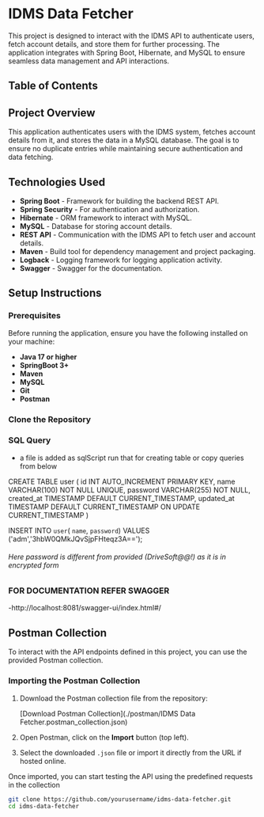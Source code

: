 # IDMS Data Fetcher

This project is designed to interact with the IDMS  API to authenticate users, fetch account details, and store them for further processing. The application integrates with Spring Boot, Hibernate, and MySQL to ensure seamless data management and API interactions.

## Table of Contents


## Project Overview

This application authenticates users with the IDMS system, fetches account details from it, and stores the data in a MySQL database. The goal is to ensure no duplicate entries while maintaining secure authentication and data fetching.

## Technologies Used

- **Spring Boot** - Framework for building the backend REST API.
- **Spring Security** - For authentication and authorization.
- **Hibernate** - ORM framework to interact with MySQL.
- **MySQL** - Database for storing account details.
- **REST API** - Communication with the IDMS API to fetch user and account details.
- **Maven** - Build tool for dependency management and project packaging.
- **Logback** - Logging framework for logging application activity.
- **Swagger** - Swagger for the documentation.

## Setup Instructions


### Prerequisites

Before running the application, ensure you have the following installed on your machine:

- **Java 17 or higher**
- **SpringBoot 3+**
- **Maven**
- **MySQL**
- **Git**
- **Postman**

### Clone the Repository


### SQL Query

- a file is added as sqlScript run that for creating table or copy queries from below

CREATE TABLE user
(
    id         INT AUTO_INCREMENT PRIMARY KEY,
    name       VARCHAR(100) NOT NULL UNIQUE,
    password   VARCHAR(255) NOT NULL,
    created_at TIMESTAMP DEFAULT CURRENT_TIMESTAMP,
    updated_at TIMESTAMP DEFAULT CURRENT_TIMESTAMP ON UPDATE CURRENT_TIMESTAMP
)

INSERT INTO `user`( `name`, `password`) VALUES ('adm','3hbW0QMkJQvSjpFHteqz3A==');


###### Here password is different from provided (DriveSoft@@!) as it is in encrypted form


### FOR DOCUMENTATION REFER SWAGGER

-http://localhost:8081/swagger-ui/index.html#/


## Postman Collection

To interact with the API endpoints defined in this project, you can use the provided Postman collection.

### Importing the Postman Collection

1. Download the Postman collection file from the repository:

   [Download Postman Collection](./postman/IDMS Data Fetcher.postman_collection.json)

2. Open Postman, click on the **Import** button (top left).
3. Select the downloaded `.json` file or import it directly from the URL if hosted online.

Once imported, you can start testing the API using the predefined requests in the collection

```bash
git clone https://github.com/yourusername/idms-data-fetcher.git
cd idms-data-fetcher

